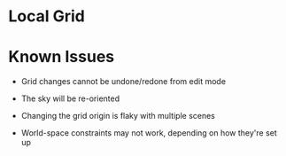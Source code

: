 # Local Grid

# Known Issues

* Grid changes cannot be undone/redone from edit mode

* The sky will be re-oriented

* Changing the grid origin is flaky with multiple scenes

* World-space constraints may not work, depending on how they're set up
